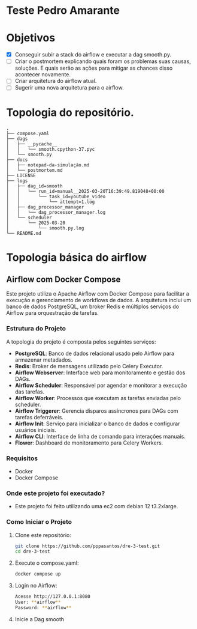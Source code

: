 # Teste Pedro Amarante

# Objetivos
- [x] Conseguir subir a stack do airflow e executar a dag smooth.py.
- [ ] Criar o postmortem explicando quais foram os problemas suas causas, soluções. E quais serão as ações para mitigar as chances disso acontecer novamente.
- [ ] Criar arquitetura do airflow atual.
- [ ] Sugerir uma nova arquitetura para o airflow.

# Topologia do repositório.
 ```
.
├── compose.yaml
├── dags
│   ├── __pycache__
│   │   └── smooth.cpython-37.pyc
│   └── smooth.py
├── docs
│   ├── notepad-da-simulação.md
│   └── postmortem.md
├── LICENSE
├── logs
│   ├── dag_id=smooth
│   │   └── run_id=manual__2025-03-20T16:39:49.819048+00:00
│   │       └── task_id=youtube_video
│   │           └── attempt=1.log
│   ├── dag_processor_manager
│   │   └── dag_processor_manager.log
│   └── scheduler
│       └── 2025-03-20
│           └── smooth.py.log
└── README.md
 ```

 # Topologia básica do airflow

 ## Airflow com Docker Compose

Este projeto utiliza o Apache Airflow com Docker Compose para facilitar a execução e gerenciamento de workflows de dados. A arquitetura inclui um banco de dados PostgreSQL, um broker Redis e múltiplos serviços do Airflow para orquestração de tarefas.

### Estrutura do Projeto

A topologia do projeto é composta pelos seguintes serviços:

- **PostgreSQL**: Banco de dados relacional usado pelo Airflow para armazenar metadados.
- **Redis**: Broker de mensagens utilizado pelo Celery Executor.
- **Airflow Webserver**: Interface web para monitoramento e gestão dos DAGs.
- **Airflow Scheduler**: Responsável por agendar e monitorar a execução das tarefas.
- **Airflow Worker**: Processos que executam as tarefas enviadas pelo scheduler.
- **Airflow Triggerer**: Gerencia disparos assíncronos para DAGs com tarefas deferráveis.
- **Airflow Init**: Serviço para inicializar o banco de dados e configurar usuários iniciais.
- **Airflow CLI**: Interface de linha de comando para interações manuais.
- **Flower**: Dashboard de monitoramento para Celery Workers.

### Requisitos

- Docker
- Docker Compose


### Onde este projeto foi executado?

- Este projeto foi feito utilizando uma ec2 com debian 12 t3.2xlarge.

### Como Iniciar o Projeto

1. Clone este repositório:
   ```bash
   git clone https://github.com/pppasantos/dre-3-test.git
   cd dre-3-test
   ```
2. Execute o compose.yaml:
   ```bash
   docker compose up
   ```
3. Login no Airflow:
   ```bash
   Acesse http://127.0.0.1:8080
   User: **airflow**
   Password: **airflow**
   ```
4. Inicie a Dag smooth